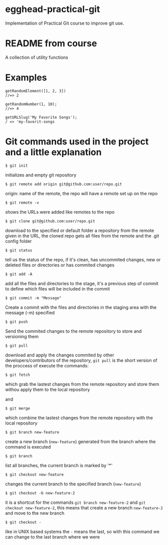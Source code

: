 # egghead-practical-git
Implementation of Practical Git course to improve git use.

# README from course

A collection of utility functions

# Examples

```
getRandomElement([1, 2, 3])
//=> 2
```

```
getRandomNumber(1, 10);
//=> 4
```

```
getURLSlug('My Favorite Songs');
/ => 'my-favorit-songs
```
# Git commands used in the project and a little explanation

```
$ git init
```
initializes and empty git repository

```
$ git remote add origin git@github.com:user/repo.git
```
origin: name of the remote, the repo  will have a remote set up on the repo

```
$ git remote -v
```
shows the URLs were added like remotes to the repo

```
$ git clone git@github.com:user/repo.git
```
download to the specified or default folder a repository from the remote given in the URL, the cloned repo gets all files from the remote and the .git config folder

```
$ git status
```
tell us the status of the repo, if it's clean, has uncommited changes, new or deleted files or directories or has commited changes

```
$ git add -A
```
add all the files and directories to the stage, it's a previous step of commit to define which files will be included in the commit

```
$ git commit -m "Message"
```
Create a commit with the files and directories in the staging area with the message (-m) specified

```
$ git push
```
Send the commited changes to the remote repository to store and versioning them

```
$ git pull
```
download and apply the changes commited by other developers/contributors of the repository, `git pull` is the short version of the proccess of execute the commands:

```
$ git fetch
```
which grab the lastest changes from the remote repository and store them withou apply them to the local repository

and

```
$ git merge
```
which combine the lastest changes from the remote repository with the local repository

```
$ git branch new-feature
```
create a new branch (`new-feature`) generated from the branch where the command is executed

```
$ git branch
```
list all branches, the current branch is marked by '*'

```
$ git checkout new-feature
```
changes the current branch to the specified branch (`new-feature`)

```
$ git checkout -b new-feature-2
```
it is a shortcut for the commands `git branch new-feature-2` and `git checkout new-feature-2`, this means that create a new branch `new-feature-2` and move to the new branch

```
$ git checkout -
```
like in UNIX based systems the `-` means the last, so with this command we can change to the last branch where we were
